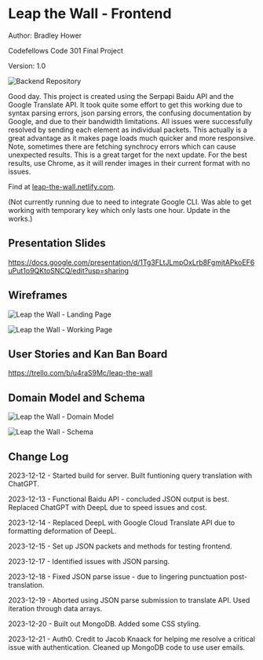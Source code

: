 # Leap the Wall - Frontend

Author: Bradley Hower

Codefellows Code 301 Final Project

Version: 1.0

![Backend Repository](https://github.com/Bradley-Hower/leap-the-wall-backend)

Good day. This project is created using the Serpapi Baidu API and the Google Translate API. It took quite some effort to get this working due to syntax parsing errors, json parsing errors, the confusing documentation by Google, and due to their bandwidth limitations. All issues were successfully resolved by sending each element as individual packets. This actually is a great advantage as it makes page loads much quicker and more responsive. Note, sometimes there are fetching synchrocy errors which can cause unexpected results. This is a great target for the next update. For the best results, use Chrome, as it will render images in their current format with no issues. 

Find at [leap-the-wall.netlify.com](https://leap-the-wall.netlify.app/).

(Not currently running due to need to integrate Google CLI. Was able to get working with temporary key which only lasts one hour. Update in the works.)

## Presentation Slides

https://docs.google.com/presentation/d/1Tg3FLtJLmpOxLrb8FgmjtAPkoEF6uPut1o9QKtoSNCQ/edit?usp=sharing

## Wireframes

![Leap the Wall - Landing Page](https://github.com/Bradley-Hower/leap-the-wall-frontend/assets/139923955/003b9638-88d1-4e40-8b9a-5df40906dab6)

![Leap the Wall - Working Page](https://github.com/Bradley-Hower/leap-the-wall-frontend/assets/139923955/323e6017-7193-4ddc-99fb-cbca5155e1a6)

## User Stories and Kan Ban Board

https://trello.com/b/u4raS9Mc/leap-the-wall

## Domain Model and Schema

![Leap the Wall - Domain Model](https://github.com/Bradley-Hower/leap-the-wall-frontend/assets/139923955/ece427f7-0624-42f8-a3c4-0b59cfd6ccfc)

![Leap the Wall - Schema](https://github.com/Bradley-Hower/leap-the-wall-frontend/assets/139923955/a3a01ad9-469f-41bd-94cc-d47b81f55b11)

## Change Log

2023-12-12 - Started build for server. Built funtioning query translation with ChatGPT.

2023-12-13 - Functional Baidu API - concluded JSON output is best. Replaced ChatGPT with DeepL due to speed issues and cost.

2023-12-14 - Replaced DeepL with Google Cloud Translate API due to formatting deformation of DeepL.

2023-12-15 - Set up JSON packets and methods for testing frontend.

2023-12-17 - Identified issues with JSON parsing.

2023-12-18 - Fixed JSON parse issue - due to lingering punctuation post-translation.

2023-12-19 - Aborted using JSON parse submission to translate API. Used iteration through data arrays.

2023-12-20 - Built out MongoDB. Added some CSS styling. 

2023-12-21 - Auth0. Credit to Jacob Knaack for helping me resolve a critical issue with authentication. Cleaned up MongoDB code to use user emails.
